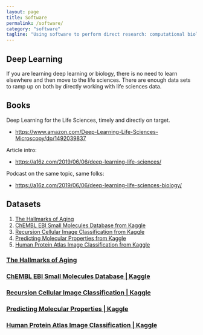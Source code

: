 ```yaml
---
layout: page
title: Software
permalink: /software/
category: "software"
tagline: "Using software to perform direct research: computational biology, deep learning, etc"
---
```


## Deep Learning

If you are learning deep learning or biology, there is no need to learn elsewhere and then move to the life sciences. There are enough data sets to ramp up on both by directly working with life sciences data.

## Books
Deep Learning for the Life Sciences, timely and directly on target.
- https://www.amazon.com/Deep-Learning-Life-Sciences-Microscopy/dp/1492039837

Article intro:
- https://a16z.com/2019/06/06/deep-learning-life-sciences/

Podcast on the same topic, same folks:
- https://a16z.com/2019/06/06/deep-learning-life-sciences-biology/

## Datasets
1.  [The Hallmarks of Aging](#org2a777ba)
2.  [ChEMBL EBI Small Molecules Database from Kaggle](#org42e7d4f)
3.  [Recursion Cellular Image Classification from Kaggle](#org7f9dbe5)
4.  [Predicting Molecular Properties from Kaggle](#orgbdbf819)
5.  [Human Protein Atlas Image Classification from Kaggle](#orge901c4d)


<a id="org2a777ba"></a>

### [The Hallmarks of Aging](https://www.ncbi.nlm.nih.gov/pmc/articles/PMC3836174/)

<a id="org42e7d4f"></a>

### [ChEMBL EBI Small Molecules Database | Kaggle](https://www.kaggle.com/bigquery/ebi-chembl)

<a id="org7f9dbe5"></a>

### [Recursion Cellular Image Classification | Kaggle](https://www.kaggle.com/c/recursion-cellular-image-classification)

<a id="orgbdbf819"></a>

### [Predicting Molecular Properties | Kaggle](https://www.kaggle.com/c/champs-scalar-coupling)

<a id="orge901c4d"></a>

### [Human Protein Atlas Image Classification | Kaggle](https://www.kaggle.com/c/human-protein-atlas-image-classification)
